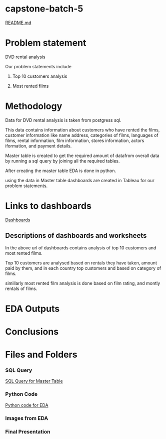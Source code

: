 # capstone-batch-5
[README.md](https://github.com/snethac/capstone-batch-5/files/9703019/README.md)

# Problem statement

DVD rental analysis

Our problem statements include 

1. Top 10 customers analysis

2. Most rented films
# Methodology

Data for DVD rental analysis is taken from postgress sql.

This data contains information about customers who have rented the films, customer information like name address, categories of films, languages of films, rental information, film information, stores information, actors iformation, and payment details.

Master table is created to get the required amount of datafrom overall data by running a sql query by joining all the required tables.

After creating the master table EDA is done in python.

using the data in Master table dashboards are created in Tableau for our problem statements.

# Links to dashboards

[Dashboards](https://github.com/snethac/capstone-batch-5/blob/main/dashboards "Dasboards")
 
 ## Descriptions of dashboards and worksheets 

 In the above url of dashboards contains analysis of top 10 customers and most rented films.

 Top 10 customers are analysed based on rentals they have taken, amount paid by them,  and in each country top customers and based on category of films.

 simillarly most rented film analysis is done based on film rating, and montly rentals of films.

 # EDA Outputs

 # Conclusions

 # Files and Folders

 ### SQL Query
 [SQL Query for Master Table](https://github.com/snethac/capstone-batch-5/blob/main/Master%20table.txt "Master Table")

 ### Python Code 

 [Python code for EDA](https://github.com/snethac/capstone-batch-5.git "EDA analysis")

 ### Images from EDA

 ### Final Presentation

